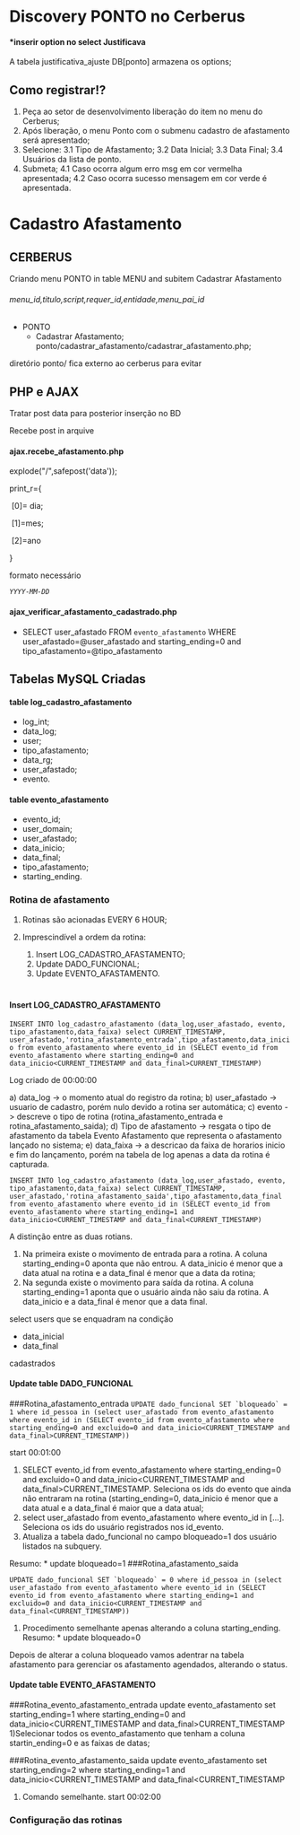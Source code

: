 #	Discovery PONTO no Cerberus



####	*inserir option no select Justificava

A tabela justificativa_ajuste DB[ponto] armazena os options;

##	Como registrar!?

1. Peça ao setor de desenvolvimento liberação do item no menu do Cerberus;
2. Após liberação, o menu Ponto com o submenu cadastro de afastamento será apresentado;
3. Selecione:
 3.1 Tipo de Afastamento;
 3.2 Data Inicial;
 3.3 Data Final;
 3.4 Usuários da lista de ponto.
4. Submeta;
 4.1 Caso ocorra algum erro msg em cor vermelha apresentada;
 4.2 Caso ocorra sucesso mensagem em cor verde é apresentada.

#	Cadastro Afastamento

##	CERBERUS

Criando menu PONTO in table MENU and subitem Cadastrar Afastamento

######	menu_id,titulo,script,requer_id,entidade,menu_pai_id



* PONTO 
  * Cadastrar Afastamento; ponto/cadastrar_afastamento/cadastrar_afastamento.php;

diretório ponto/ fica externo ao cerberus para evitar

##	PHP e AJAX

Tratar post data para posterior inserção no BD

Recebe post in arquive 

####	ajax.recebe_afastamento.php

explode("/",safepost('data'));

print_r={

​	[0]= dia;

​	[1]=mes;

​	[2]=ano

}

formato necessário

*`YYYY-MM-DD`*

####	ajax_verificar_afastamento_cadastrado.php



* SELECT user_afastado FROM `evento_afastamento` WHERE user_afastado=@user_afastado and starting_ending=0 and tipo_afastamento=@tipo_afastamento

  

##	Tabelas MySQL Criadas

####	table log_cadastro_afastamento

* log_int;
* data_log;
* user;
* tipo_afastamento;
* data_rg;
* user_afastado;
* evento.

####	table evento_afastamento

* evento_id;
* user_domain;
* user_afastado;
* data_inicio;
* data_final;
* tipo_afastamento;
* starting_ending.



###	Rotina de afastamento

1. Rotinas são acionadas EVERY 6 HOUR;

2. Imprescindível a ordem da rotina:
   1. Insert LOG_CADASTRO_AFASTAMENTO;
   2. Update DADO_FUNCIONAL;
   3. Update EVENTO_AFASTAMENTO.



#	

####	Insert LOG_CADASTRO_AFASTAMENTO

`INSERT INTO log_cadastro_afastamento (data_log,user_afastado, evento, tipo_afastamento,data_faixa) select CURRENT_TIMESTAMP, user_afastado,'rotina_afastamento_entrada',tipo_afastamento,data_inicio from evento_afastamento where evento_id in (SELECT evento_id from evento_afastamento where starting_ending=0 and data_inicio<CURRENT_TIMESTAMP and data_final>CURRENT_TIMESTAMP)`

Log criado de 00:00:00

a) data_log -> o momento atual do registro da rotina;
b) user_afastado -> usuario de cadastro, porém nulo devido a rotina ser automática;
c) evento -> descreve o tipo de rotina (rotina_afastamento_entrada e rotina_afastamento_saida);
d) Tipo de afastamento -> resgata o tipo de afastamento da tabela Evento Afastamento que representa o afastamento lançado no sistema;
e) data_faixa -> a descricao da faixa de horarios inicio e fim do lançamento, porém na tabela de log apenas a data da rotina é capturada.

``INSERT INTO log_cadastro_afastamento (data_log,user_afastado, evento, tipo_afastamento,data_faixa) select CURRENT_TIMESTAMP, user_afastado,'rotina_afastamento_saida',tipo_afastamento,data_final from evento_afastamento where evento_id in (SELECT evento_id from evento_afastamento where starting_ending=1 and data_inicio<CURRENT_TIMESTAMP and data_final<CURRENT_TIMESTAMP)``

A distinção entre as duas rotians.
1) Na primeira existe o movimento de entrada para a rotina. A coluna starting_ending=0 aponta que não entrou. A data_inicio é menor que a data atual na rotina e a data_final é menor que a data da rotina;
2) Na segunda existe o movimento para saída da rotina. A coluna starting_ending=1 aponta que o usuário ainda não saiu da rotina. A data_inicio e a data_final é menor que a data final.

select users que se enquadram na condição
* data_inicial
* data_final

cadastrados 

####	Update table DADO_FUNCIONAL
###Rotina_afastamento_entrada
``UPDATE dado_funcional SET `bloqueado` = 1 where id_pessoa in (select user_afastado from evento_afastamento where evento_id in (SELECT evento_id from evento_afastamento where starting_ending=0 and excluido=0 and data_inicio<CURRENT_TIMESTAMP and data_final>CURRENT_TIMESTAMP))``

start 00:01:00

1) SELECT evento_id from evento_afastamento where starting_ending=0 and excluido=0 and data_inicio<CURRENT_TIMESTAMP and data_final>CURRENT_TIMESTAMP. Seleciona os ids do evento que ainda não entraram na rotina (starting_ending=0, data_inicio é menor que a data atual e a data_final é maior que a data atual;
2) select user_afastado from evento_afastamento where evento_id in [...]. Seleciona os ids do usuário registrados nos id_evento.
3) Atualiza a tabela dado_funcional no campo bloqueado=1 dos usuário listados na subquery.

Resumo: * update bloqueado=1 
###Rotina_afastamento_saida

``UPDATE dado_funcional SET `bloqueado` = 0 where id_pessoa in (select user_afastado from evento_afastamento where evento_id in (SELECT evento_id from evento_afastamento where starting_ending=1 and excluido=0 and data_inicio<CURRENT_TIMESTAMP and data_final<CURRENT_TIMESTAMP))``
1) Procedimento semelhante apenas alterando a coluna starting_ending.
Resumo: * update bloqueado=0

Depois de alterar a coluna bloqueado vamos adentrar na tabela afastamento para gerenciar os afastamento agendados, alterando o status.
####	Update table EVENTO_AFASTAMENTO
###Rotina_evento_afastamento_entrada
update evento_afastamento set starting_ending=1 where starting_ending=0 and data_inicio<CURRENT_TIMESTAMP and data_final>CURRENT_TIMESTAMP
1)Selecionar todos os evento_afastamento que tenham a coluna startin_ending=0 e as faixas de datas;

###Rotina_evento_afastamento_saida
update evento_afastamento set starting_ending=2 where starting_ending=1 and data_inicio<CURRENT_TIMESTAMP and data_final<CURRENT_TIMESTAMP

1) Comando semelhante.
start 00:02:00

### Configuração das rotinas

